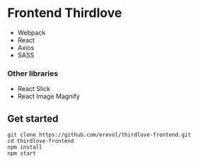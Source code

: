 # Frontend Thirdlove

- Webpack
- React
- Axios
- SASS

### Other libraries

- React Slick
- React Image Magnify

## Get started

```
git clone https://github.com/erevol/thirdlove-frontend.git
cd thirdlove-frontend
npm install
npm start
 ```